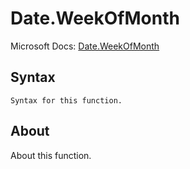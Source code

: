 ---
---

# Date.WeekOfMonth

Microsoft Docs: [Date.WeekOfMonth](https://docs.microsoft.com/en-us/powerquery-m/date-weekofmonth)

## Syntax

```powerquery-m
Syntax for this function.
```

## About

About this function.

